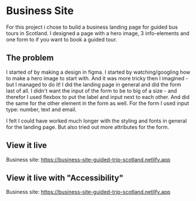 # Business Site

For this project i chose to build a business landing page for guided bus tours in Scotland. I designed a page with a hero image, 3 info-elements and one form to if you want to book a guided tour.

## The problem

I started of by making a design in figma. I started by watching/googling how to make a hero image to start with. And it was more tricky then I imagined - but I managed to do it! I did the landing page in general and did the form last of all. I didn't want the input of the form to be to big of a size - and therefor I used flexbox to put the label and input next to each other. And did the same for the other element in the form as well. For the form I used input type: number, text and email.

I felt I could have worked much longer with the styling and fonts in general for the landing page. But also tried out more attributes for the form.

## View it live
Business site: https://business-site-guided-trip-scotland.netlify.app 


## View it live with "Accessibility"
Business site: https://business-site-guided-trip-scotland.netlify.app 
